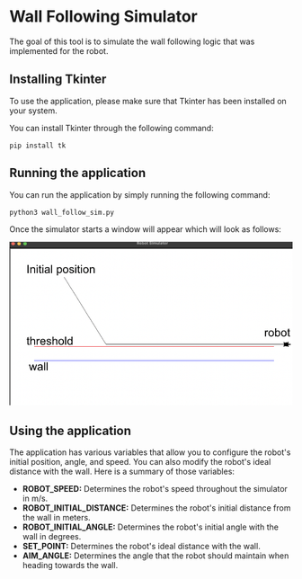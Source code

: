 # Wall Following Simulator

The goal of this tool is to simulate the wall following logic that was implemented for the robot.

## Installing Tkinter

To use the application, please make sure that Tkinter has been installed on your system.

You can install Tkinter through the following command:

```
pip install tk
```

## Running the application

You can run the application by simply running the following command:

```
python3 wall_follow_sim.py
```

Once the simulator starts a window will appear which will look as follows:

<img src="./simulator_res.png" >

## Using the application

The application has various variables that allow you to configure the robot's initial position, angle, and speed. You can also modify the robot's ideal distance with the wall. Here is a summary of those variables:

- **ROBOT_SPEED:** Determines the robot's speed throughout the simulator in m/s.
- **ROBOT_INITIAL_DISTANCE:** Determines the robot's initial distance from the wall in meters. 
- **ROBOT_INITIAL_ANGLE:** Determines the robot's initial angle with the wall in degrees.
- **SET_POINT:** Determines the robot's ideal distance with the wall.
- **AIM_ANGLE:** Determines the angle that the robot should maintain when heading towards the wall.